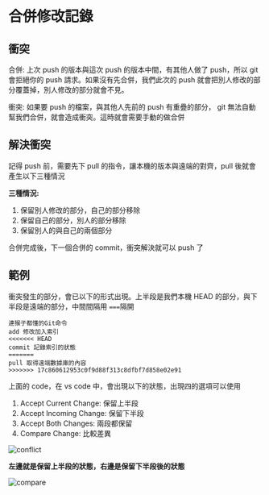 # 合併修改記錄

## 衝突

合併: 上次 push 的版本與這次 push 的版本中間，有其他人做了 push，所以 git 會拒絕你的 push 請求。如果沒有先合併，我們此次的 push 就會把別人修改的部分覆蓋掉，別人修改的部分就會不見。

衝突: 如果要 push 的檔案，與其他人先前的 push 有重疊的部分， git 無法自動幫我們合併，就會造成衝突。這時就會需要手動的做合併

## 解決衝突

記得 push 前，需要先下 pull 的指令，讓本機的版本與遠端的對齊，pull 後就會產生以下三種情況

**三種情況:**

1. 保留別人修改的部分，自己的部分移除
1. 保留自己的部分，別人的部分移除
1. 保留別人的與自己的兩個部分

合併完成後，下一個合併的 commit，衝突解決就可以 push 了

## 範例

衝突發生的部分，會已以下的形式出現。上半段是我們本機 HEAD 的部分，與下半段是遠端的部分，中間間隔用 `===`隔開

```shell
連猴子都懂的Git命令
add 修改加入索引
<<<<<<< HEAD
commit 記錄索引的狀態
=======
pull 取得遠端數據庫的內容
>>>>>>> 17c860612953c0f9d88f313c8dfbf7d858e02e91
```

上面的 code，在 vs code 中，會出現以下的狀態，出現四的選項可以使用

1. Accept Current Change: 保留上半段
1. Accept Incoming Change: 保留下半段
1. Accept Both Changes: 兩段都保留
1. Compare Change: 比較差異

![conflict](https://i.imgur.com/hxDUG83.jpg)

**左邊就是保留上半段的狀態，右邊是保留下半段後的狀態**

![compare](https://i.imgur.com/l9gCKGd.jpg)